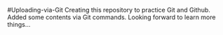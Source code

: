 #Uploading-via-Git
Creating this repository to practice Git and Github.
Added some contents via Git commands.
Looking forward to learn more things...
